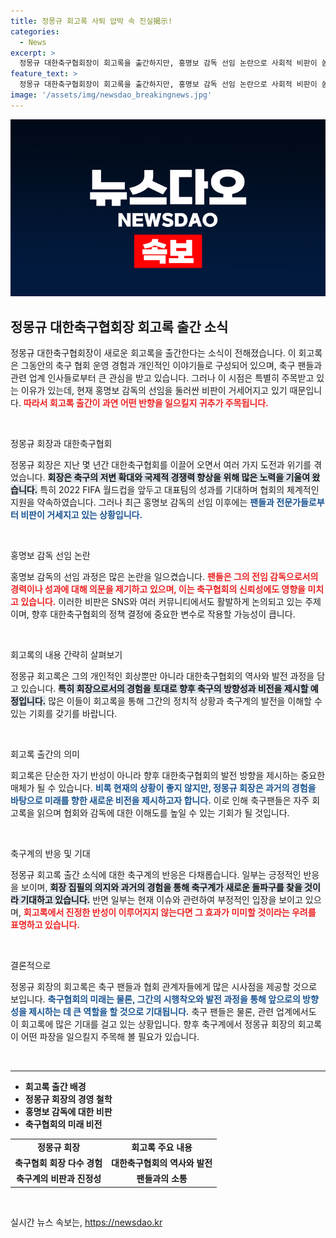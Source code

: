 ```yaml
---
title: 정몽규 회고록 사퇴 압박 속 진실揭示!
categories:
  - News
excerpt: >
  정몽규 대한축구협회장이 회고록을 출간하지만, 홍명보 감독 선임 논란으로 사회적 비판이 쏟아지고 있습니다. 그의 진심을 들어보세요!
feature_text: >
  정몽규 대한축구협회장이 회고록을 출간하지만, 홍명보 감독 선임 논란으로 사회적 비판이 쏟아지고 있습니다. 그의 진심을 들어보세요!
image: '/assets/img/newsdao_breakingnews.jpg'
---
```


<p><img src="/assets/img/newsdao_breakingnews.jpg" alt="firstkoreanews 속보" /></p>

<h2 data-ke-size="size26">정몽규 대한축구협회장 회고록 출간 소식</h2>

<p data-ke-size="size16">정몽규 대한축구협회장이 새로운 회고록을 출간한다는 소식이 전해졌습니다. 이 회고록은 그동안의 축구 협회 운영 경험과 개인적인 이야기들로 구성되어 있으며, 축구 팬들과 관련 업계 인사들로부터 큰 관심을 받고 있습니다. 그러나 이 시점은 특별히 주목받고 있는 이유가 있는데, 현재 홍명보 감독의 선임을 둘러싼 비판이 거세어지고 있기 때문입니다. <b><span style="color: #ee2323;">따라서 회고록 출간이 과연 어떤 반향을 일으킬지 귀추가 주목됩니다.</span></b> </p>

<p data-ke-size="size16">&nbsp;</p>

<p>정몽규 회장과 대한축구협회</p>

<p data-ke-size="size16">정몽규 회장은 지난 몇 년간 대한축구협회를 이끌어 오면서 여러 가지 도전과 위기를 겪었습니다. <b><span style="background-color: #21538527;">회장은 축구의 저변 확대와 국제적 경쟁력 향상을 위해 많은 노력을 기울여 왔습니다.</span></b> 특히 2022 FIFA 월드컵을 앞두고 대표팀의 성과를 기대하며 협회의 체계적인 지원을 약속하였습니다. 그러나 최근 홍명보 감독의 선임 이후에는 <b><span style="color: #1a5490;">팬들과 전문가들로부터 비판이 거세지고 있는 상황입니다.</span></b></p>

<p data-ke-size="size16">&nbsp;</p>

<p>홍명보 감독 선임 논란</p>

<p data-ke-size="size16">홍명보 감독의 선임 과정은 많은 논란을 일으켰습니다. <b><span style="color: #ee2323;">팬들은 그의 전임 감독으로서의 경력이나 성과에 대해 의문을 제기하고 있으며, 이는 축구협회의 신뢰성에도 영향을 미치고 있습니다.</span></b> 이러한 비판은 SNS와 여러 커뮤니티에서도 활발하게 논의되고 있는 주제이며, 향후 대한축구협회의 정책 결정에 중요한 변수로 작용할 가능성이 큽니다.</p>

<p data-ke-size="size16">&nbsp;</p>

<p>회고록의 내용 간략히 살펴보기</p>

<p data-ke-size="size16">정몽규 회고록은 그의 개인적인 회상뿐만 아니라 대한축구협회의 역사와 발전 과정을 담고 있습니다. <b><span style="background-color: #21538527;">특히 회장으로서의 경험을 토대로 향후 축구의 방향성과 비전을 제시할 예정입니다.</span></b> 많은 이들이 회고록을 통해 그간의 정치적 상황과 축구계의 발전을 이해할 수 있는 기회를 갖기를 바랍니다.</p>

<p data-ke-size="size16">&nbsp;</p>

<p>회고록 출간의 의미</p>

<p data-ke-size="size16">회고록은 단순한 자기 반성이 아니라 향후 대한축구협회의 발전 방향을 제시하는 중요한 매체가 될 수 있습니다. <b><span style="color: #1a5490;">비록 현재의 상황이 좋지 않지만, 정몽규 회장은 과거의 경험을 바탕으로 미래를 향한 새로운 비전을 제시하고자 합니다.</span></b> 이로 인해 축구팬들은 자주 회고록을 읽으며 협회와 감독에 대한 이해도를 높일 수 있는 기회가 될 것입니다.</p>

<p data-ke-size="size16">&nbsp;</p>

<p>축구계의 반응 및 기대</p>

<p data-ke-size="size16">정몽규 회고록 출간 소식에 대한 축구계의 반응은 다채롭습니다. 일부는 긍정적인 반응을 보이며, <b><span style="background-color: #21538527;">회장 집필의 의지와 과거의 경험을 통해 축구계가 새로운 돌파구를 찾을 것이라 기대하고 있습니다.</span></b> 반면 일부는 현재 이슈와 관련하여 부정적인 입장을 보이고 있으며, <b><span style="color: #ee2323;">회고록에서 진정한 반성이 이루어지지 않는다면 그 효과가 미미할 것이라는 우려를 표명하고 있습니다.</span></b></p>

<p data-ke-size="size16">&nbsp;</p>

<p>결론적으로</p>

<p data-ke-size="size16">정몽규 회장의 회고록은 축구 팬들과 협회 관계자들에게 많은 시사점을 제공할 것으로 보입니다. <b><span style="color: #1a5490;">축구협회의 미래는 물론, 그간의 시행착오와 발전 과정을 통해 앞으로의 방향성을 제시하는 데 큰 역할을 할 것으로 기대됩니다.</span></b> 축구 팬들은 물론, 관련 업계에서도 이 회고록에 많은 기대를 걸고 있는 상황입니다. 향후 축구계에서 정몽규 회장의 회고록이 어떤 파장을 일으킬지 주목해 볼 필요가 있습니다.</p>

<p data-ke-size="size16">&nbsp;</p> 

<hr>

<ul>
  <li><b>회고록 출간 배경</b></li>
  <li><b>정몽규 회장의 경영 철학</b></li>
  <li><b>홍명보 감독에 대한 비판</b></li>
  <li><b>축구협회의 미래 비전</b></li>
</ul>

<table>
  <tr>
    <td style="text-align: center; height: 17px;"><b>정몽규 회장</b></td>
    <td style="text-align: center; height: 17px;"><b>회고록 주요 내용</b></td>
  </tr>
  <tr>
    <td style="height: 17px; text-align: center;"><b>축구협회 회장 다수 경험</b></td>
    <td style="height: 17px; text-align: center;"><b>대한축구협회의 역사와 발전</b></td>
  </tr>
  <tr>
    <td style="height: 17px; text-align: center;"><b>축구계의 비판과 진정성</b></td>
    <td style="height: 17px; text-align: center;"><b>팬들과의 소통</b></td>
  </tr>
</table>

<p data-ke-size="size16">&nbsp;</p>
실시간 뉴스 속보는, <a href="https://newsdao.kr" rel="dofollow">https://newsdao.kr</a>


